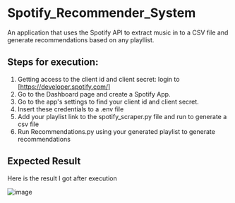 # Spotify_Recommender_System
An application that uses the Spotify API to extract music in to a CSV file and generate recommendations based on any playllist. 

## Steps for execution:

1. Getting access to the client id and client secret: login to [https://developer.spotify.com/]
2. Go to the Dashboard page and create a Spotify App.
3. Go to the app's settings to find your client id and client secret.
4. Insert these credentials to a .env file
5. Add your playlist link to the spotify_scraper.py file and run to generate a csv file
6. Run Recommendations.py using your generated playlist to generate recommendations

## Expected Result

Here is the result I got after execution

![image](https://github.com/riyabharath24/Spotify_Recommender_System/assets/76095761/e5a4b6ca-1957-40cb-881e-bda62517ac7a)


